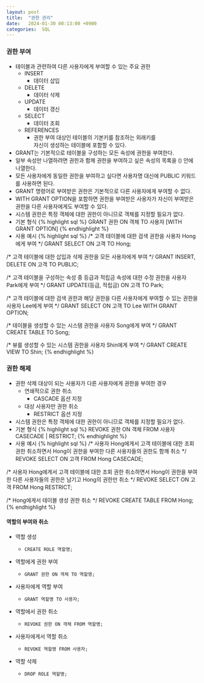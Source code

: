 ```yaml
---
layout: post
title:  "권한 관리"
date:   2024-01-30 00:13:00 +0900
categories:  SQL
---
```


### 권한 부여

- 테이블과 관련하여 다른 사용자에게 부여할 수 있는 주요 권한
    - INSERT
        - 데이터 삽입
    - DELETE
        - 데이터 삭제
    - UPDATE
        - 데이터 갱신
    - SELECT
        - 데이터 조회
    - REFERENCES
        - 권한 부여 대상인 테이블의 기본키를 참조하는 외래키를  
        자신이 생성하는 테이블에 포함할 수 있다.
- GRANT는 기본적으로 테이블을 구성하는 모든 속성에 권한을 부여한다.
- 일부 속성만 나열하려면 권한과 함께 권한을 부여하고 싶은 속성의 목록을 () 안에 나열한다.
- 모든 사용자에게 동일한 권한을 부여하고 싶다면 사용자명 대신에 PUBLIC 키워드를 사용하면 된다.
- GRANT 명령어로 부여받은 권한은 기본적으로 다른 사용자에게 부여할 수 없다.
- WITH GRANT OPTION을 포함하면 권한을 부여받은 사용자가 자신이 부여받은 권한을 다른 사용자에게도 부여할 수 있다.
- 시스템 권한은 특정 객체에 대한 권한이 아니므로 객체를 지정할 필요가 없다.
- 기본 형식
{% highlight sql %}
GRANT 권한 ON 객체 TO 사용자 [WITH GRANT OPTION]
{% endhighlight %}
- 사용 예시
{% highlight sql %}
/* 고객 테이블에 대한 검색 권한을 사용자 Hong에게 부여 */
GRANT SELECT ON 고객 TO Hong;

/* 고객 테이블에 대한 삽입과 삭제 권한을 모든 사용자에게 부여 */
GRANT INSERT, DELETE ON 고객 TO PUBLIC;

/*
    고객 테이블을 구성하는 속성 중
    등급과 적립금 속성에 대한 수정 권한을
    사용자 Park에게 부여
*/
GRANT UPDATE(등급, 적립금) ON 고객 TO Park;

/*
    고객 테이블에 대한 검색 권한과
    해당 권한을 다른 사용자에게 부여할 수 있는 권한을
    사용자 Lee에게 부여
*/
GRANT SELECT ON 고객 TO Lee WITH GRANT OPTION;

/* 테이블을 생성할 수 있는 시스템 권한을 사용자 Song에게 부여 */
GRANT CREATE TABLE TO Song;

/* 뷰를 생성할 수 있는 시스템 권한을 사용자 Shin에게 부여 */
GRANT CREATE VIEW TO Shin;
{% endhighlight %}

### 권한 해제

- 권한 삭제 대상이 되는 사용자가 다른 사용자에게 권한을 부여한 경우
    - 연쇄적으로 권한 취소
        - CASCADE 옵션 지정
    - 대상 사용자만 권한 취소
        - RESTRICT 옵션 지정
- 시스템 권한은 특정 객체에 대한 권한이 아니므로 객체를 지정할 필요가 없다.
- 기본 형식
{% highlight sql %}
REVOKE 권한 ON 객체 FROM 사용자 CASECADE | RESTRICT;
{% endhighlight %}
- 사용 예시
{% highlight sql %}
/*
    사용자 Hong에게서 고객 테이블에 대한 조회 권한 취소하면서
    Hong이 권한을 부여한 다른 사용자들의 권한도 함깨 취소
*/
REVOKE SELECT ON 고객 FROM Hong CASECADE;

/*
    사용자 Hong에게서 고객 테이블에 대한 조회 권한 취소하면서
    Hong이 권한을 부여한 다른 사용자들의 권한은 남기고
    Hong의 권한만 취소
*/
REVOKE SELECT ON 고객 FROM Hong RESTRICT;

/* Hong에게서 테이블 생성 권한 취소 */
REVOKE CREATE TABLE FROM Hong;
{% endhighlight %}

#### 역할의 부여와 취소

- 역할 생성
    - `CREATE ROLE 역할명;`

- 역할에게 권한 부여
    - `GRANT 권한 ON 객체 TO 역할명;`

- 사용자에게 역할 부여
    - `GRANT 역할명 TO 사용자;`

- 역할에서 권한 취소
    - `REVOKE 권한 ON 객체 FROM 역할명;`

- 사용자에게서 역할 취소
    - `REVOKE 역할명 FROM 사용자;`

- 역할 삭제
    - `DROP ROLE 역할명;`
